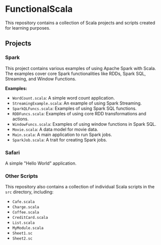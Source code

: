 # FunctionalScala

This repository contains a collection of Scala projects and scripts created for learning purposes.

## Projects

### Spark

This project contains various examples of using Apache Spark with Scala. The examples cover core Spark functionalities like RDDs, Spark SQL, Streaming, and Window Functions.

**Examples:**
- `WordCount.scala`: A simple word count application.
- `StreamingExample.scala`: An example of using Spark Streaming.
- `SparkQLFuncs.scala`: Examples of using Spark SQL functions.
- `RDDFuncs.scala`: Examples of using core RDD transformations and actions.
- `WindowFuncs.scala`: Examples of using window functions in Spark SQL.
- `Movie.scala`: A data model for movie data.
- `Main.scala`: A main application to run Spark jobs.
- `SparkJob.scala`: A trait for creating Spark jobs.


### Safari

A simple "Hello World" application.

### Other Scripts

This repository also contains a collection of individual Scala scripts in the `src` directory, including:
- `Cafe.scala`
- `Charge.scala`
- `Coffee.scala`
- `CreditCard.scala`
- `List.scala`
- `MyModule.scala`
- `Sheet1.sc`
- `Sheet2.sc`
